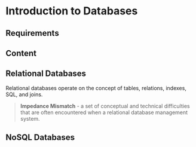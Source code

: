# Introduction to Databases

## Requirements

## Content

## Relational Databases

Relational databases operate on the concept of tables, relations, indexes, SQL, and joins.

> **Impedance Mismatch** - a set of conceptual and technical difficulties that are often encountered when a relational database management system.

## NoSQL Databases

